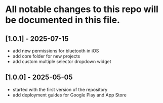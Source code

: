 
# All notable changes to this repo will be documented in this file.


## [1.0.1] - 2025-07-15

- add new permissions for bluetooth in iOS
- add core folder for new projects
- add custom multiple selector dropdown widget


## [1.0.0] - 2025-05-05

- started with the first version of the repository
- add deployment guides for Google Play and App Store